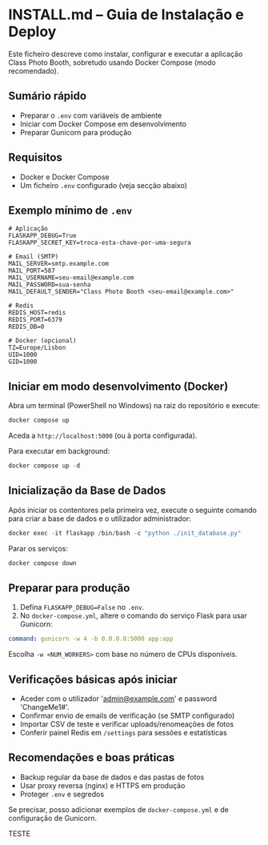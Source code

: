# INSTALL.md – Guia de Instalação e Deploy

Este ficheiro descreve como instalar, configurar e executar a aplicação Class Photo Booth, sobretudo usando Docker Compose (modo recomendado).

## Sumário rápido

- Preparar o `.env` com variáveis de ambiente
- Iniciar com Docker Compose em desenvolvimento
- Preparar Gunicorn para produção

## Requisitos

- Docker e Docker Compose
- Um ficheiro `.env` configurado (veja secção abaixo)

## Exemplo mínimo de `.env`

```env
# Aplicação
FLASKAPP_DEBUG=True
FLASKAPP_SECRET_KEY=troca-esta-chave-por-uma-segura

# Email (SMTP)
MAIL_SERVER=smtp.example.com
MAIL_PORT=587
MAIL_USERNAME=seu-email@example.com
MAIL_PASSWORD=sua-senha
MAIL_DEFAULT_SENDER="Class Photo Booth <seu-email@example.com>"

# Redis
REDIS_HOST=redis
REDIS_PORT=6379
REDIS_DB=0

# Docker (opcional)
TZ=Europe/Lisbon
UID=1000
GID=1000
```

## Iniciar em modo desenvolvimento (Docker)

Abra um terminal (PowerShell no Windows) na raiz do repositório e execute:

```powershell
docker compose up
```

Aceda a `http://localhost:5000` (ou à porta configurada).

Para executar em background:

```powershell
docker compose up -d
```

## Inicialização da Base de Dados

Após iniciar os contentores pela primeira vez, execute o seguinte comando para criar a base de dados e o utilizador administrador:

```powershell
docker exec -it flaskapp /bin/bash -c "python ./init_database.py"
```

Parar os serviços:

```powershell
docker compose down
```

## Preparar para produção

1. Defina `FLASKAPP_DEBUG=False` no `.env`.
2. No `docker-compose.yml`, altere o comando do serviço Flask para usar Gunicorn:

```yaml
command: gunicorn -w 4 -b 0.0.0.0:5000 app:app
```

Escolha `-w <NUM_WORKERS>` com base no número de CPUs disponíveis.

## Verificações básicas após iniciar

- Aceder com o utilizador 'admin@example.com' e password 'ChangeMe1#'.
- Confirmar envio de emails de verificação (se SMTP configurado)
- Importar CSV de teste e verificar uploads/renomeações de fotos
- Conferir painel Redis em `/settings` para sessões e estatísticas

## Recomendações e boas práticas

- Backup regular da base de dados e das pastas de fotos
- Usar proxy reversa (nginx) e HTTPS em produção
- Proteger `.env` e segredos

Se precisar, posso adicionar exemplos de `docker-compose.yml` e de configuração de Gunicorn.


TESTE